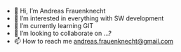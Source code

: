 - 👋 Hi, I’m Andreas Frauenknecht
- 👀 I’m interested in everything with SW development
- 🌱 I’m currently learning GIT
- 💞️ I’m looking to collaborate on ...?
- 📫 How to reach me andreas.frauenknecht@gmail.com

<!---
andreas-frauenknecht/andreas-frauenknecht is a ✨ special ✨ repository because its `README.md` (this file) appears on your GitHub profile.
You can click the Preview link to take a look at your changes.
--->
